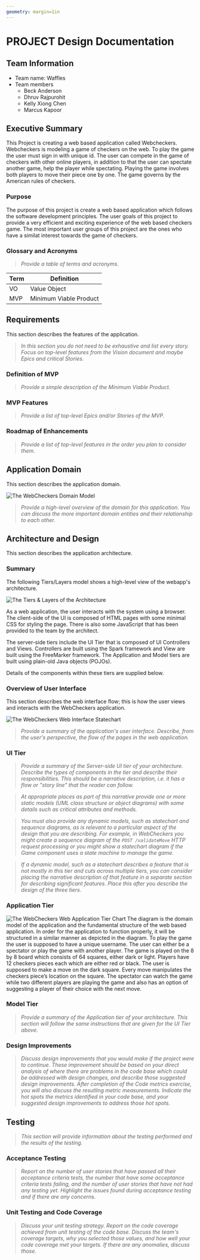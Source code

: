 ```yaml
---
geometry: margin=1in
---
```

# PROJECT Design Documentation

## Team Information
* Team name: Waffles
* Team members
  * Beck Anderson
  * Dhruv Rajpurohit
  * Kelly Xiong Chen
  * Marcus Kapoor

## Executive Summary
This Project is creating a web based application called Webcheckers. Webcheckers is modeling a game of checkers on the web. To play the game the user must sign in with unique id. The user can compete in the game of checkers with other online players, in addition to that the user can spectate another game, help the player while spectating. Playing the game involves both players to move their piece one by one. The game governs by the American rules of checkers. 
 
### Purpose
The purpose of this project is create a web based application which follows the software development principles. The user goals of this project to provide a very efficient and exciting experience of the web based checkers game. The most important user groups of this project are the ones who have a similat interest towards the game of checkers.

### Glossary and Acronyms
> _Provide a table of terms and acronyms._

| Term | Definition |
|------|------------|
| VO | Value Object |
| MVP | Minimum Viable Product |



## Requirements

This section describes the features of the application.

> _In this section you do not need to be exhaustive and list every
> story.  Focus on top-level features from the Vision document and
> maybe Epics and critical Stories._

### Definition of MVP
> _Provide a simple description of the Minimum Viable Product._

### MVP Features
> _Provide a list of top-level Epics and/or Stories of the MVP._

### Roadmap of Enhancements
> _Provide a list of top-level features in the order you plan to consider them._


## Application Domain

This section describes the application domain.

![The WebCheckers Domain Model](domain-model-placeholder.png)

> _Provide a high-level overview of the domain for this application. You
> can discuss the more important domain entities and their relationship
> to each other._


## Architecture and Design

This section describes the application architecture.

### Summary

The following Tiers/Layers model shows a high-level view of the webapp's architecture.

![The Tiers & Layers of the Architecture](architecture-tiers-and-layers.png)

As a web application, the user interacts with the system using a
browser.  The client-side of the UI is composed of HTML pages with
some minimal CSS for styling the page.  There is also some JavaScript
that has been provided to the team by the architect.

The server-side tiers include the UI Tier that is composed of UI Controllers and Views.
Controllers are built using the Spark framework and View are built using the FreeMarker framework.  The Application and Model tiers are built using plain-old Java objects (POJOs).

Details of the components within these tiers are supplied below.


### Overview of User Interface

This section describes the web interface flow; this is how the user views and interacts
with the WebCheckers application.

![The WebCheckers Web Interface Statechart](web-interface-placeholder.png)

> _Provide a summary of the application's user interface.  Describe, from
> the user's perspective, the flow of the pages in the web application._


### UI Tier
> _Provide a summary of the Server-side UI tier of your architecture.
> Describe the types of components in the tier and describe their
> responsibilities.  This should be a narrative description, i.e. it has
> a flow or "story line" that the reader can follow._

> _At appropriate places as part of this narrative provide one or more
> static models (UML class structure or object diagrams) with some
> details such as critical attributes and methods._

> _You must also provide any dynamic models, such as statechart and
> sequence diagrams, as is relevant to a particular aspect of the design
> that you are describing.  For example, in WebCheckers you might create
> a sequence diagram of the `POST /validateMove` HTTP request processing
> or you might show a statechart diagram if the Game component uses a
> state machine to manage the game._

> _If a dynamic model, such as a statechart describes a feature that is
> not mostly in this tier and cuts across multiple tiers, you can
> consider placing the narrative description of that feature in a
> separate section for describing significant features. Place this after
> you describe the design of the three tiers._


### Application Tier

![The WebCheckers Web Application Tier Chart](ApplicationTier.jpg)
The diagram is the domain model of the application and the fundamental 
structure of the web based application. In order for the application to 
function properly, it will be structured in a similar manner as depicted 
in the diagram. To play the game the user is supposed to have a unique 
username. The user can either be a spectator or play the game with 
another player. The game is played on the 8 by 8 board which consists of 
64 squares, either dark or light. Players have 12 checkers pieces each which 
are either red or black. The user is supposed to make a move on the dark 
square. Every move manipulates the checkers piece’s location on the square. 
The spectator can watch the game while two different players are playing 
the game and also has an option of suggesting a player of their choice 
with the next move. 



### Model Tier
> _Provide a summary of the Application tier of your architecture. This
> section will follow the same instructions that are given for the UI
> Tier above._

### Design Improvements
> _Discuss design improvements that you would make if the project were
> to continue. These improvement should be based on your direct
> analysis of where there are problems in the code base which could be
> addressed with design changes, and describe those suggested design
> improvements. After completion of the Code metrics exercise, you
> will also discuss the resutling metric measurements.  Indicate the
> hot spots the metrics identified in your code base, and your
> suggested design improvements to address those hot spots._

## Testing
> _This section will provide information about the testing performed
> and the results of the testing._

### Acceptance Testing
> _Report on the number of user stories that have passed all their
> acceptance criteria tests, the number that have some acceptance
> criteria tests failing, and the number of user stories that
> have not had any testing yet. Highlight the issues found during
> acceptance testing and if there are any concerns._

### Unit Testing and Code Coverage
> _Discuss your unit testing strategy. Report on the code coverage
> achieved from unit testing of the code base. Discuss the team's
> coverage targets, why you selected those values, and how well your
> code coverage met your targets. If there are any anomalies, discuss
> those._
